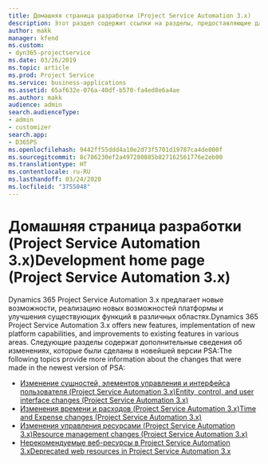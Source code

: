 ```yaml
---
title: Домашняя страница разработки (Project Service Automation 3.x)
description: Этот раздел содержит ссылки на разделы, предоставляющие данные разработки для Dynamics 365 Project Service Automation (PSA) версии 3.x.
author: makk
manager: kfend
ms.custom:
- dyn365-projectservice
ms.date: 03/26/2019
ms.topic: article
ms.prod: Project Service
ms.service: business-applications
ms.assetid: 65af632e-076a-40df-b570-fa4ed8e6a4ae
ms.author: makk
audience: admin
search.audienceType:
- admin
- customizer
search.app:
- D365PS
ms.openlocfilehash: 9442ff55ddd4a10e2d73f5701d19787ca4de000f
ms.sourcegitcommit: 8c786230ef2a497280885b827162561776e2eb00
ms.translationtype: HT
ms.contentlocale: ru-RU
ms.lasthandoff: 03/24/2020
ms.locfileid: "3755048"
---
```

# <a name="development-home-page-project-service-automation-3x"></a><span data-ttu-id="0ea26-103">Домашняя страница разработки (Project Service Automation 3.x)</span><span class="sxs-lookup"><span data-stu-id="0ea26-103">Development home page (Project Service Automation 3.x)</span></span>

<span data-ttu-id="0ea26-104">Dynamics 365 Project Service Automation 3.x предлагает новые возможности, реализацию новых возможностей платформы и улучшения существующих функций в различных областях.</span><span class="sxs-lookup"><span data-stu-id="0ea26-104">Dynamics 365 Project Service Automation 3.x offers new features, implementation of new platform capabilities, and improvements to existing features in various areas.</span></span> <span data-ttu-id="0ea26-105">Следующие разделы содержат дополнительные сведения об изменениях, которые были сделаны в новейшей версии PSA:</span><span class="sxs-lookup"><span data-stu-id="0ea26-105">The following topics provide more information about the changes that were made in the newest version of PSA:</span></span>

- [<span data-ttu-id="0ea26-106">Изменение сущностей, элементов управления и интерфейса пользователя (Project Service Automation 3.x)</span><span class="sxs-lookup"><span data-stu-id="0ea26-106">Entity, control, and user interface changes (Project Service Automation 3.x)</span></span>](../developer-guides/entity-changes-v3.x.md)
- [<span data-ttu-id="0ea26-107">Изменения времени и расходов (Project Service Automation 3.x)</span><span class="sxs-lookup"><span data-stu-id="0ea26-107">Time and Expense changes (Project Service Automation 3.x)</span></span>](../developer-guides/time-expense-changes-v3.x.md)
- [<span data-ttu-id="0ea26-108">Изменения управления ресурсами (Project Service Automation 3.x)</span><span class="sxs-lookup"><span data-stu-id="0ea26-108">Resource management changes (Project Service Automation 3.x)</span></span>](../developer-guides/resource-management-changes-v3.x.md)
- [<span data-ttu-id="0ea26-109">Нерекомендуемые веб-ресурсы в Project Service Automation 3.x</span><span class="sxs-lookup"><span data-stu-id="0ea26-109">Deprecated web resources in Project Service Automation 3.x</span></span>](../developer-guides/web-resources-deprecated-v3.x.md)
